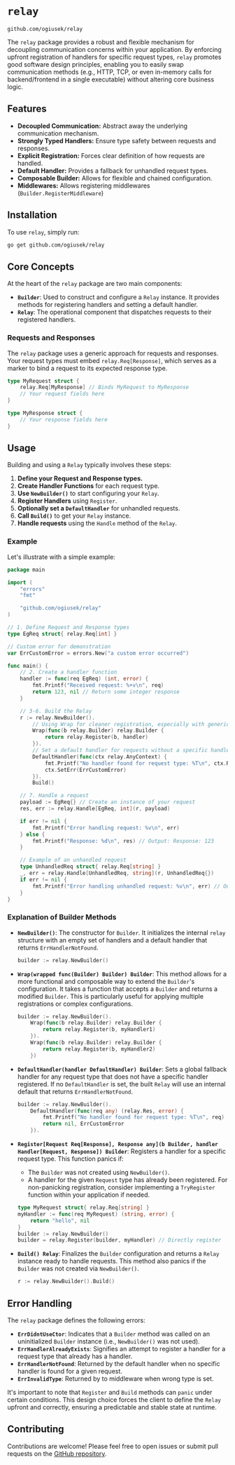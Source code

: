 # `relay`

`github.com/ogiusek/relay`

The `relay` package provides a robust and flexible mechanism for decoupling communication concerns within your application. By enforcing upfront registration of handlers for specific request types, `relay` promotes good software design principles, enabling you to easily swap communication methods (e.g., HTTP, TCP, or even in-memory calls for backend/frontend in a single executable) without altering core business logic.

## Features

  * **Decoupled Communication:** Abstract away the underlying communication mechanism.
  * **Strongly Typed Handlers:** Ensure type safety between requests and responses.
  * **Explicit Registration:** Forces clear definition of how requests are handled.
  * **Default Handler:** Provides a fallback for unhandled request types.
  * **Composable Builder:** Allows for flexible and chained configuration.
  * **Middlewares:** Allows registering middlewares (`Builder.RegisterMiddleware`)

## Installation

To use `relay`, simply run:

```bash
go get github.com/ogiusek/relay
```

## Core Concepts

At the heart of the `relay` package are two main components:

  * **`Builder`**: Used to construct and configure a `Relay` instance. It provides methods for registering handlers and setting a default handler.
  * **`Relay`**: The operational component that dispatches requests to their registered handlers.

### Requests and Responses

The `relay` package uses a generic approach for requests and responses. Your request types must embed `relay.Req[Response]`, which serves as a marker to bind a request to its expected response type.

```go
type MyRequest struct {
    relay.Req[MyResponse] // Binds MyRequest to MyResponse
    // Your request fields here
}

type MyResponse struct {
    // Your response fields here
}
```

## Usage

Building and using a `Relay` typically involves these steps:

1.  **Define your Request and Response types.**
2.  **Create Handler Functions** for each request type.
3.  **Use `NewBuilder()`** to start configuring your `Relay`.
4.  **Register Handlers** using `Register`.
5.  **Optionally set a `DefaultHandler`** for unhandled requests.
6.  **Call `Build()`** to get your `Relay` instance.
7.  **Handle requests** using the `Handle` method of the `Relay`.

### Example

Let's illustrate with a simple example:

```go
package main

import (
	"errors"
	"fmt"

	"github.com/ogiusek/relay"
)

// 1. Define Request and Response types
type EgReq struct{ relay.Req[int] }

// Custom error for demonstration
var ErrCustomError = errors.New("a custom error occurred")

func main() {
	// 2. Create a handler function
	handler := func(req EgReq) (int, error) {
		fmt.Printf("Received request: %+v\n", req)
		return 123, nil // Return some integer response
	}

	// 3-6. Build the Relay
	r := relay.NewBuilder().
		// Using Wrap for cleaner registration, especially with generics
		Wrap(func(b relay.Builder) relay.Builder {
			return relay.Register(b, handler)
		}).
		// Set a default handler for requests without a specific handler
		DefaultHandler(func(ctx relay.AnyContext) {
			fmt.Printf("No handler found for request type: %T\n", ctx.Req())
			ctx.SetErr(ErrCustomError)
		}).
		Build()

	// 7. Handle a request
	payload := EgReq{} // Create an instance of your request
	res, err := relay.Handle[EgReq, int](r, payload)

	if err != nil {
		fmt.Printf("Error handling request: %v\n", err)
	} else {
		fmt.Printf("Response: %d\n", res) // Output: Response: 123
	}

	// Example of an unhandled request
	type UnhandledReq struct{ relay.Req[string] }
	_, err = relay.Handle[UnhandledReq, string](r, UnhandledReq{})
	if err != nil {
		fmt.Printf("Error handling unhandled request: %v\n", err) // Output: Error handling unhandled request: a custom error occurred
	}
}
```

### Explanation of Builder Methods

  * **`NewBuilder()`**: The constructor for `Builder`. It initializes the internal `relay` structure with an empty set of handlers and a default handler that returns `ErrHandlerNotFound`.

    ```go
    builder := relay.NewBuilder()
    ```

  * **`Wrap(wrapped func(Builder) Builder) Builder`**: This method allows for a more functional and composable way to extend the `Builder`'s configuration. It takes a function that accepts a `Builder` and returns a modified `Builder`. This is particularly useful for applying multiple registrations or complex configurations.

    ```go
    builder := relay.NewBuilder().
        Wrap(func(b relay.Builder) relay.Builder {
            return relay.Register(b, myHandler1)
        }).
        Wrap(func(b relay.Builder) relay.Builder {
            return relay.Register(b, myHandler2)
        })
    ```

  * **`DefaultHandler(handler DefaultHandler) Builder`**: Sets a global fallback handler for any request type that does not have a specific handler registered. If no `DefaultHandler` is set, the built `Relay` will use an internal default that returns `ErrHandlerNotFound`.

    ```go
    builder := relay.NewBuilder().
		DefaultHandler(func(req any) (relay.Res, error) {
			fmt.Printf("No handler found for request type: %T\n", req)
			return nil, ErrCustomError
		}).
    ```

  * **`Register[Request Req[Response], Response any](b Builder, handler Handler[Request, Response]) Builder`**: Registers a handler for a specific request type. This function panics if:

      * The `Builder` was not created using `NewBuilder()`.
      * A handler for the given `Request` type has already been registered.
        For non-panicking registration, consider implementing a `TryRegister` function within your application if needed.

    ```go
    type MyRequest struct{ relay.Req[string] }
    myHandler := func(req MyRequest) (string, error) {
        return "hello", nil
    }
    builder := relay.NewBuilder()
    builder = relay.Register(builder, myHandler) // Directly register
    ```

  * **`Build() Relay`**: Finalizes the `Builder` configuration and returns a `Relay` instance ready to handle requests. This method also panics if the `Builder` was not created via `NewBuilder()`.

    ```go
    r := relay.NewBuilder().Build()
    ```

## Error Handling

The `relay` package defines the following errors:

  * **`ErrDidntUseCtor`**: Indicates that a `Builder` method was called on an uninitialized `Builder` instance (i.e., `NewBuilder()` was not used).
  * **`ErrHandlerAlreadyExists`**: Signifies an attempt to register a handler for a request type that already has a handler.
  * **`ErrHandlerNotFound`**: Returned by the default handler when no specific handler is found for a given request.
  * **`ErrInvalidType`**: Returned by to middleware when wrong type is set.

It's important to note that `Register` and `Build` methods can `panic` under certain conditions. This design choice forces the client to define the `Relay` upfront and correctly, ensuring a predictable and stable state at runtime.

## Contributing

Contributions are welcome\! Please feel free to open issues or submit pull requests on the [GitHub repository](https://www.google.com/search?q=https://github.com/ogiusek/relay).
